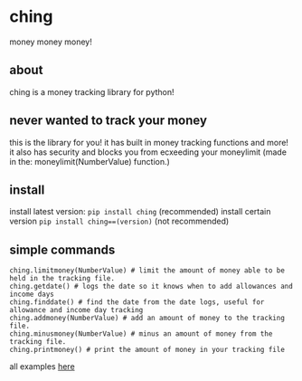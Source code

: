 # ching
money money money!
## about
ching is a money tracking library for python!
## never wanted to track your money
this is the library for you!
it has built in money tracking functions and more!
it also has security and blocks you from ecxeeding your moneylimit (made in the: moneylimit(NumberValue) function.)
## install
install latest version: `pip install ching` (recommended)
install certain version `pip install ching==(version)` (not recommended)
## simple commands
```
ching.limitmoney(NumberValue) # limit the amount of money able to be held in the tracking file.
ching.getdate() # logs the date so it knows when to add allowances and income days
ching.finddate() # find the date from the date logs, useful for allowance and income day tracking
ching.addmoney(NumberValue) # add an amount of money to the tracking file.
ching.minusmoney(NumberValue) # minus an amount of money from the tracking file.
ching.printmoney() # print the amount of money in your tracking file
```
all examples [here](https://github.com/webbrowser11/ching/blob/main/__test__/Main.py)
